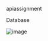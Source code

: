 apiassignment

Database


![image](https://user-images.githubusercontent.com/76868926/155890993-f8fd27a2-c2c3-4dda-aa24-3336983525de.png)



